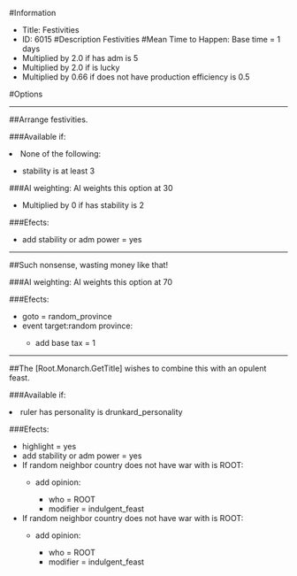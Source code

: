 #Information
 - Title: Festivities
 - ID: 6015
#Description
Festivities
#Mean Time to Happen:
Base time = 1 days
 - Multiplied by 2.0 if has adm is 5
 - Multiplied by 2.0 if is lucky
 - Multiplied by 0.66 if does not have production efficiency is 0.5

#Options

___
##Arrange festivities.

###Available if:
<li>None of the following:</li><ul><li>stability is at least 3</li></ul>

###AI weighting:
AI weights this option at 30
 - Multiplied by 0 if has stability is 2


###Efects:<ul><li>add stability or adm power = yes</li></ul>

___
##Such nonsense, wasting money like that!

###AI weighting:
AI weights this option at 70


###Efects:<ul><li>goto = random_province</li><li>event target:random province:</li><ul><li>add base tax = 1</li></ul></ul>

___
##The [Root.Monarch.GetTitle] wishes to combine this with an opulent feast.

###Available if:
<li>ruler has personality is drunkard_personality</li>

###Efects:<ul><li>highlight = yes</li><li>add stability or adm power = yes</li><li>If random neighbor country does not have war with is ROOT:</li><ul><li>add opinion:</li><ul><li>who = ROOT</li><li>modifier = indulgent_feast</li></ul></ul><li>If random neighbor country does not have war with is ROOT:</li><ul><li>add opinion:</li><ul><li>who = ROOT</li><li>modifier = indulgent_feast</li></ul></ul></ul>
